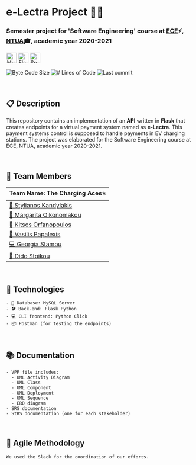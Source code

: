 # <b> e-Lectra Project 🚙🔌</b>
### Semester project for 'Software Engineering' course at [ECE](https://www.ece.ntua.gr/en)⚡, [NTUA](https://www.ntua.gr/en)🎓, academic year 2020-2021


<img alt="MySQL" src = "https://img.shields.io/badge/MySQL-1136AA?style=for-the-badge&logo=MySQL&logoColor=white" height="28"> <img alt="Flask" src = "https://img.shields.io/badge/Flask-000000?style=for-the-badge&logo=flask&logoColor=white" height="28"> <img alt="Spark SQL" src = "https://img.shields.io/badge/Postman-FF6C37?style=for-the-badge&logo=postman&logoColor=white" height="28"> 

<img alt="Byte Code Size" src="https://img.shields.io/github/languages/code-size/kitsorfan/Softeng2020?color=red" /> <img alt="# Lines of Code" src="https://img.shields.io/tokei/lines/github/kitsorfan/Softeng2020?color=red" /> <img alt="Last commit" src="https://img.shields.io/github/last-commit/kitsorfan/Softeng2020?color=important" />

<br>

## **📋 Description**
This repository contains an implementation of an **API** written in **Flask** that creates endpoints for a virtual payment system named as **e-Lectra**. This payment systems control is supposed to handle payments in EV charging stations. The project was elaborated for the Software Engineering course at ECE, NTUA, academic year 2020-2021.

<br>


## **👔 Team Members**

| **Team Name: The Charging Aces⭐**|
|------------------------------------------------------  |
| [📃 Stylianos Kandylakis](https://github.com/stylkand/) | 
| [🔐 Margarita Oikonomakou](https://github.com/meconom)  |
| [💾 Kitsos Orfanopoulos](https://github.com/kitsorfan)  |
| [🎨 Vasilis Papalexis](https://github.com/vaspapa)      |
| [💻 Georgia Stamou](https://github.com/ge-stam)         |
| [🔗 Dido Stoikou](https://github.com/DidoStoikou)       |

<br>
    
##  **🔭 Technologies**
    - 💾 Database: MySQL Server
    - 🛠 Back-end: Flask Python
    - 💻 CLI frontend: Python Click
    - 📦 Postman (for testing the endpoints)

<br>


## **📚 Documentation**

    - VPP file includes:
      - UML Activity Diagram 
      - UML Class
      - UML Component
      - UML Deployment
      - UML Sequence 
      - ERD diagram 
    - SRS documentation
    - StRS documentation (one for each stakeholder)

<br>

##  **🥏 Agile Methodology**
    We used the Slack for the coordination of our efforts.
